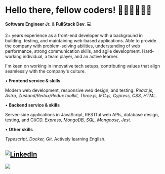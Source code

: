 <h1> Hello there, fellow coders! 👩🏼‍💻👨🏻‍💻</h1> <!-- <img src="src/one-ring.png"> -->

**Software Engineer Jr.** & **FullStack Dev**. 💻

2+ years experience as a front-end developer with a background in building, testing, and maintaining web-based applications. Able to provide the company with problem-solving abilities, understanding of web performance, strong communication skills, and agile development. Hard-working individual, a team player, and an active learner.

I'm keen on working in innovative tech setups, contributing values that align seamlessly with the company's culture.

• **Frontend service & skills**

Modern web development, responsive web design, and testing.
_React.js, Astro, Zustand/Redux/Redux toolkit, Three.js, IFC.js, Cypress, CSS, HTML._


• **Backend service & skills**

Server-side applications in JavaScript, RESTful web APIs, database design, testing, and CI/CD.
_Express, MongoDB, SQL, Mongoose, Jest._


• **Other skills**

_Typescript, Docker, Git_. Actively learning English.

<a href="https://www.linkedin.com/in/agustinlzn" target="_blank"><img src="https://img.shields.io/badge/LinkedIn-%230077B5.svg?&style=flat-square&logo=linkedin&logoColor=white" alt="LinkedIn"></a>
---

<a href="https://github.com/agustinlozano">
  <img align="center" src="https://github-readme-stats.vercel.app/api/top-langs/?username=agustinlozano&layout=compact&theme=dracula" />
</a>

